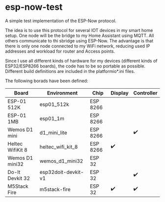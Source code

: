 # esp-now-test

A simple test implementation of the ESP-Now protocol.

The idea is to use this protocol for several IOT devices in my smart home setup.
One node will be the bridge to my Home Assistant using MQTT. All others communicate to thi sbridge using ESP-Now.
The advantage is that there is only one node connected to my WiFi network, reducing used IP addresses and workload for router and Access points.

Since I use all different kinds of hardware for my devices (different kinds of ESP32/ESP8266 boards), the code has to be so portable as possible.
Different build definitions are included in the platformio*.ini files.

The following borads have been defined:

| Board            | Environment         | Chip     | Display            | Controller         |
|------------------|---------------------|----------|--------------------|--------------------|
| ESP-01 512K      | esp01_512k          | ESP 8266 |                    |                    |
| ESP-01 1MB       | esp01_1m            | ESP 8266 |                    |                    |
| Wemos D1 mini    | d1_mini_lite        | ESP 8266 |                    | :heavy_check_mark: |
| Heltec WifiKit 8 | heltec_wifi_kit_8   | ESP 8266 | :heavy_check_mark: |                    |
| Wemos D1 mini32  | wemos_d1_mini32     | ESP 32   |                    |                    |
| Do-It Devkit 32  | esp32doit-devkit-v1 | ESP 32   |                    | :heavy_check_mark: |
| M5Stack Fire     | m5stack-fire        | ESP 32   | :heavy_check_mark: | :heavy_check_mark: |
